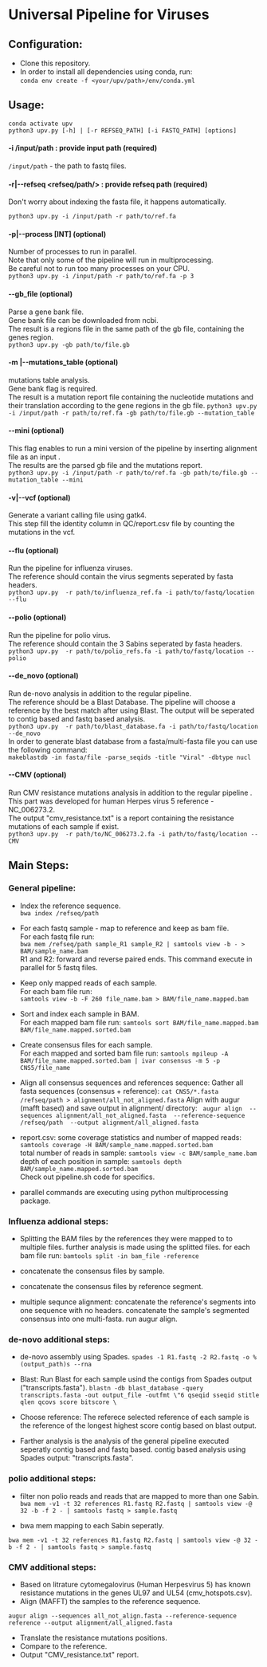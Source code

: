 # Universal Pipeline for Viruses
## Configuration:
* Clone this repository.
* In order to install all dependencies using conda, run: \
    `conda env create -f <your/upv/path>/env/conda.yml`
## Usage:
 `conda activate upv` \
 `python3 upv.py [-h] | [-r REFSEQ_PATH] [-i FASTQ_PATH] [options] `
#### -i /input/path : provide input path  (required)
`/input/path` - the path to fastq files.

#### -r|--refseq <refseq/path/> : provide refseq path (required)
Don't worry about indexing the fasta file, it happens automatically.

 `python3 upv.py -i /input/path -r path/to/ref.fa`

#### -p|--process [INT] (optional)
Number of processes to run in parallel. \
Note that only some of the pipeline will run in multiprocessing. \
Be careful not to run too many processes on your CPU. \
 `python3 upv.py -i /input/path -r path/to/ref.fa -p 3`

#### --gb_file (optional)
Parse a gene bank file. \
Gene bank file can be downloaded from ncbi. \
The result is a regions file in the same path of the gb file, containing the genes region. \
 `python3 upv.py -gb path/to/file.gb`

#### -m |--mutations_table (optional)
mutations table analysis. \
Gene bank flag is required. \
The result is a mutation report file containing the nucleotide mutations and their translation according to the gene regions in the gb file.
 `python3 upv.py -i /input/path -r path/to/ref.fa -gb path/to/file.gb --mutation_table`
 
#### --mini (optional)
This flag enables to run a mini version of the pipeline by inserting alignment file as an input . \
The results are the parsed gb file and the mutations report. \
 `python3 upv.py -i /input/path -r path/to/ref.fa -gb path/to/file.gb --mutation_table --mini`

#### -v|--vcf (optional)
Generate a variant calling file using gatk4. \
This step fill the identity column in QC/report.csv file by counting the mutations in the vcf.

#### --flu (optional)
Run the pipeline for influenza viruses. \
The reference should contain the virus segments seperated by fasta headers. \
 `python3 upv.py  -r path/to/influenza_ref.fa -i path/to/fastq/location --flu `
 
#### --polio (optional)
Run the pipeline for polio virus. \
The reference should contain the 3 Sabins seperated by fasta headers. \
 `python3 upv.py  -r path/to/polio_refs.fa -i path/to/fastq/location --polio `
 
#### --de_novo (optional)
Run de-novo analysis in addition to the regular pipeline. \
The reference should be a Blast Database. The pipeline will choose a reference by the best match after using Blast.
The output will be seperated to contig based and fastq based analysis. \
 `python3 upv.py  -r path/to/blast_database.fa -i path/to/fastq/location --de_novo ` \
In order to generate blast database from a fasta/multi-fasta file you can use the following command: \
`makeblastdb -in fasta/file -parse_seqids -title "Viral" -dbtype nucl`

#### --CMV (optional)
Run CMV resistance mutations analysis in addition to the regular pipeline . \
This part was developed for human Herpes virus 5 reference - NC_006273.2. \
The output "cmv_resistance.txt" is a report containing the resistance mutations of each sample if exist. \
 `python3 upv.py  -r path/to/NC_006273.2.fa -i path/to/fastq/location --CMV `

 
## Main Steps:

### General pipeline:

* Index the reference sequence. \
`bwa index /refseq/path`

* For each fastq sample - map to reference and keep as bam file. \
For each fastq file run: \
    `bwa mem /refseq/path sample_R1 sample_R2 | samtools view -b - > BAM/sample_name.bam` \
R1 and R2: forward and reverse paired ends.
This command execute in parallel for 5 fastq files.

* Keep only mapped reads of each sample. \
For each bam file run: \
    `samtools view -b -F 260 file_name.bam > BAM/file_name.mapped.bam` 

* Sort and index each sample in BAM. \
For each mapped bam file run:
    `samtools sort BAM/file_name.mapped.bam BAM/file_name.mapped.sorted.bam`
    
* Create consensus files for each sample. \
For each mapped and sorted bam file run:
    `samtools mpileup -A  BAM/file_name.mapped.sorted.bam | ivar consensus -m 5 -p CNS5/file_name`

* Align all consensus sequences and references sequence: 
Gather all fasta sequences (consensus + reference): 
    `cat CNS5/*.fasta /refseq/path > alignment/all_not_aligned.fasta` 
Align with augur (mafft based) and save output in alignment/ directory: 
  ` augur align 
  --sequences alignment/all_not_aligned.fasta 
  --reference-sequence /refseq/path 
  --output alignment/all_aligned.fasta` 

* report.csv: 
    some coverage statistics and number of mapped reads: `samtools coverage -H BAM/sample_name.mapped.sorted.bam`  
    total number of reads in sample: `samtools view -c BAM/sample_name.bam` 
    depth of each position in sample: `samtools depth BAM/sample_name.mapped.sorted.bam`  
Check out pipeline.sh code for specifics.

- parallel commands are executing using python multiprocessing package. 

### Influenza addional steps:

* Splitting the BAM files by the references they were mapped to to multiple files. further analysis is made using the splitted files. 
for each bam file run: 
`bamtools split -in bam_file -reference` 

* concatenate the consensus files by sample. 

* concatenate the consensus files by reference segment. 

* multiple sequnce alignment: 
concatenate the reference's segments into one sequence with no headers. 
concatenate the sample's segmented consensus into one multi-fasta. 
run augur align. 

### de-novo additional steps:

* de-novo assembly using Spades. 
`spades -1 R1.fastq -2 R2.fastq -o %(output_path)s --rna` 

* Blast: 
Run Blast for each sample usind the contigs from Spades output ("transcripts.fasta"). 
`blastn -db blast_database -query transcripts.fasta -out output_file -outfmt \"6 qseqid sseqid stitle qlen qcovs score bitscore \ `

* Choose reference: 
The referece selected reference of each sample is the reference of the longest highest score contig based on blast output.

* Farther analysis is the analysis of the general pipeline executed seperatly contig based and fastq based. 
contig based analysis using Spades output: "transcripts.fasta". 


### polio additional steps: 

* filter non polio reads and reads that are mapped to more than one Sabin.
`bwa mem -v1 -t 32 references R1.fastq R2.fastq | samtools view -@ 32 -b -f 2 - | samtools fastq > sample.fastq`

* bwa mem mapping to each Sabin seperatly.

`bwa mem -v1 -t 32 references R1.fastq R2.fastq | samtools view -@ 32 -b -f 2 - | samtools fastq > sample.fastq`

### CMV additional steps: 

* Based on litrature cytomegalovirus (Human Herpesvirus 5) has known resistance mutations in the genes UL97 and UL54 (cmv_hotspots.csv). 
* Align (MAFFT) the samples to the reference sequence.

`augur align --sequences all_not_align.fasta --reference-sequence reference --output alignment/all_aligned.fasta`

* Translate the resistance mutations positions.
* Compare to the reference.
* Output "CMV_resistance.txt" report.
